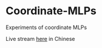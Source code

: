 # Coordinate-MLPs
Experiments of coordinate MLPs

Live stream [here](https://youtu.be/cz3Tc9bNG8k) in Chinese
